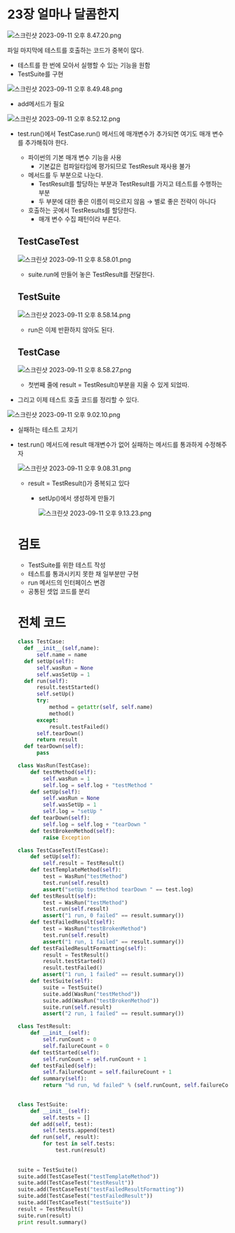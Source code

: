 # 23장 얼마나 달콤한지

![스크린샷 2023-09-11 오후 8.47.20.png](../images/chapter%2023-1.png)

파일 마지막에 테스트를 호출하는 코드가 중복이 많다.

- 테스트를 한 번에 모아서 실행할 수 있는 기능을 원함
- TestSuite를 구현

![스크린샷 2023-09-11 오후 8.49.48.png](../images/chapter%2023-2.png)

- add메서드가 필요

![스크린샷 2023-09-11 오후 8.52.12.png](../images/chapter%2023-3.png)

- test.run()에서 TestCase.run() 메서드에 매개변수가 추가되면 여기도 매개 변수를 추가해줘야 한다.
    - 파이썬의 기본 매개 변수 기능을 사용
        - 기본값은 컴파일타임에 평가되므로 TestResult 재사용 불가
    - 메서드를 두 부분으로 나눈다.
        - TestResult를 할당하는 부분과 TestResult를 가지고 테스트를 수행하는 부분
        - 두 부분에 대한 좋은 이름이 떠오르지 않음 → 별로 좋은 전략이 아니다
    - 호출하는 곳에서 TestResults를 할당한다.
        - 매개 변수 수집 패턴이라 부른다.
    
    ## TestCaseTest
    
    ![스크린샷 2023-09-11 오후 8.58.01.png](../images/chapter%2023-4.png)
    
    - suite.run에 만들어 놓은 TestResult를 전달한다.
    
    ## TestSuite
    
    ![스크린샷 2023-09-11 오후 8.58.14.png](../images/chapter%2023-5.png)
    
    - run은 이제 반환하지 않아도 된다.
    
    ## TestCase
    
    ![스크린샷 2023-09-11 오후 8.58.27.png](../images/chapter%2023-6.png)
    
    - 첫번째 줄에 result = TestResult()부분을 지울 수 있게 되었따.

- 그리고 이제 테스트 호출 코드를 정리할 수 있다.

![스크린샷 2023-09-11 오후 9.02.10.png](../images/chapter%2023-7.png)

- 실패하는 테스트 고치기
- test.run() 메서드에 result 매개변수가 없어 실패하는 메서드를 통과하게 수정해주자
  
    ![스크린샷 2023-09-11 오후 9.08.31.png](../images/chapter%2023-8.png)
    
    - result = TestResult()가 중복되고 있다
        - setUp()에서 생성하게 만들기
          
            ![스크린샷 2023-09-11 오후 9.13.23.png](../images/chapter%2023-9.png)
            
        
    
    # 검토
    
    - TestSuite를 위한 테스트 작성
    - 테스트를 통과시키지 못한 채 일부분만 구현
    - run 메서드의 인터페이스 변경
    - 공통된 셋업 코드를 분리
    
    # 전체 코드

  ```python
  class TestCase:
    def __init__(self,name):
        self.name = name
    def setUp(self):
        self.wasRun = None
        self.wasSetUp = 1
    def run(self):
        result.testStarted()
        self.setUp()
        try:
            method = getattr(self, self.name)
            method()
        except:
            result.testFailed()
        self.tearDown()
        return result
    def tearDown(self):
        pass
  
  class WasRun(TestCase):
      def testMethod(self):
          self.wasRun = 1
          self.log = self.log + "testMethod "
      def setUp(self):
          self.wasRun = None
          self.wasSetUp = 1
          self.log = "setUp "
      def tearDown(self):
          self.log = self.log + "tearDown "
      def testBrokenMethod(self):
          raise Exception
  
  class TestCaseTest(TestCase):
      def setUp(self):
          self.result = TestResult()
      def testTemplateMethod(self):
          test = WasRun("testMethod")
          test.run(self.result)
          assert("setUp testMethod tearDown " == test.log)
      def testResult(self):
          test = WasRun("testMethod")
          test.run(self.result)
          assert("1 run, 0 failed" == result.summary())
      def testFailedResult(self):
          test = WasRun("testBrokenMethod")
          test.run(self.result)
          assert("1 run, 1 failed" == result.summary())
      def testFailedResultFormatting(self):
          result = TestResult()
          result.testStarted()
          result.testFailed()
          assert("1 run, 1 failed" == result.summary())
      def testSuite(self):
          suite = TestSuite()
          suite.add(WasRun("testMethod"))
          suite.add(WasRun("testBrokenMethod"))
          suite.run(self.result)
          assert("2 run, 1 failed" == result.summary())
  
  class TestResult:
      def __init__(self):
          self.runCount = 0
          self.failureCount = 0
      def testStarted(self):
          self.runCount = self.runCount + 1
      def testFailed(self):
          self.failureCount = self.failureCount + 1
      def summary(self):
          return "%d run, %d failed" % (self.runCount, self.failureCount)
      
  
  class TestSuite:
      def __init__(self):
          self.tests = []
      def add(self, test):
          self.tests.append(test)
      def run(self, result):
          for test in self.tests:
              test.run(result)
          
          
  suite = TestSuite()
  suite.add(TestCaseTest("testTemplateMethod"))
  suite.add(TestCaseTest("testResult"))
  suite.add(TestCaseTest("testFailedResultFormatting"))
  suite.add(TestCaseTest("testFailedResult"))
  suite.add(TestCaseTest("testSuite"))
  result = TestResult()
  suite.run(result)
  print result.summary()

